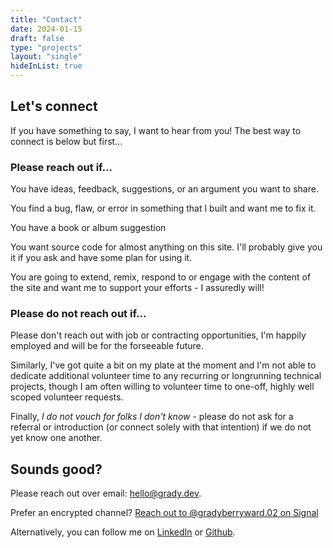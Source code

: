 ```yaml
---
title: "Contact"
date: 2024-01-15
draft: false
type: "projects"
layout: "single"
hideInList: true
---
```


## Let's connect

If you have something to say, I want to hear from you!
The best way to connect is below but first...

### Please reach out if...

You have ideas, feedback, suggestions, or an argument you want to share.

You find a bug, flaw, or error in something that I built and want me to fix it.

You have a book or album suggestion

You want source code for almost anything on this site. I'll probably give
you it if you ask and have some plan for using it.

You are going to extend, remix, respond to or engage with the content of the 
site and want me to support your efforts - I assuredly will! 

### Please do not reach out if...

Please don't reach out with job or contracting opportunities, I'm happily 
employed and will be for the forseeable future.

Similarly, I've got quite a bit on my plate at the moment and I'm not able to
dedicate additional volunteer time to any recurring or longrunning technical projects,
though I am often willing to volunteer time to one-off, highly well scoped volunteer
requests.

Finally, *I do not vouch for folks I don't know* - please do not ask
for a referral or introduction (or connect solely with that intention) if we
do not yet know one another.

## Sounds good?

Please reach out over email: [hello@grady.dev](mailto:hello@grady.dev).

Prefer an encrypted channel? [Reach out to @gradyberryward.02 on Signal](https://signal.me/#eu/mL0eL_wo_guuO1v0sFBVAxIqrS1qiTiTUFuOQyDCjREisJmEEb1CXKufFxHVMk2T)

Alternatively, you can follow me on [LinkedIn](https://www.linkedin.com/in/gradyward/) or
[Github](https://www.github.com/gbdubs).

